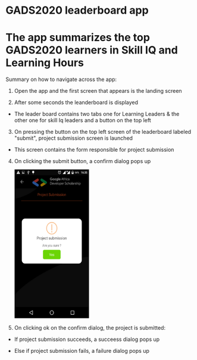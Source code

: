 # GADS2020 leaderboard app

# The app summarizes the top GADS2020 learners in Skill IQ and Learning Hours

Summary on how to navigate across the app:
1. Open the app and the first screen that appears is the landing screen

2. After some seconds the leanderboard is displayed
  - The leader board contains two tabs one for Learning Leaders & the other one for skill Iq leaders and a button on the top left


3. On pressing the button on the top left screen of the leaderboard labeled "submit", project submission screen is launched
  - This screen contains the form responsible for project submission

4. On clicking the submit button, a confirm dialog pops up


   <img src="https://github.com/joesoftmwai/gads2020leaderboard/blob/master/app/src/main/res/drawable/confirm.png" alt="confirm_image" width="200" height="400" />

5. On clicking ok on the confirm dialog, the project is submitted:
  - If project submission succeeds, a succeess dialog pops up
  
  - Else if project submission fails, a failure dialog pops up



